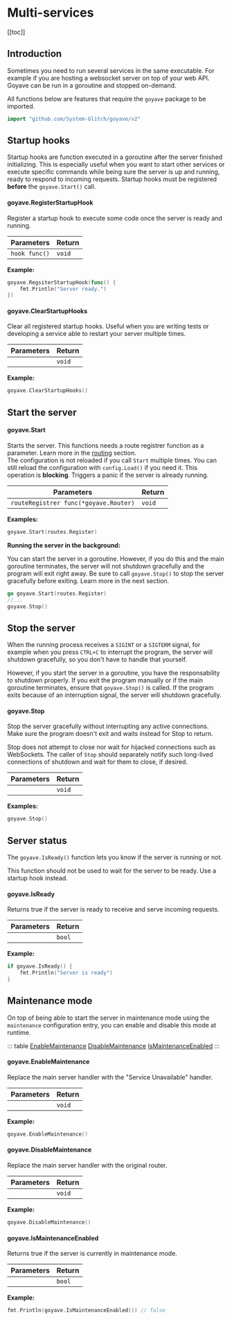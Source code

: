 # Multi-services

[[toc]]

## Introduction

Sometimes you need to run several services in the same executable. For example if you are hosting a websocket server on top of your web API. Goyave can be run in a goroutine and stopped on-demand.

All functions below are features that require the `goyave` package to be imported.

``` go
import "github.com/System-Glitch/goyave/v2"
```

## Startup hooks

Startup hooks are function executed in a goroutine after the server finished initializing. This is especially useful when you want to start other services or execute specific commands while being sure the server is up and running, ready to respond to incoming requests. Startup hooks must be registered **before** the `goyave.Start()` call.

#### goyave.RegisterStartupHook

Register a startup hook to execute some code once the server is ready and running.

| Parameters    | Return                 |
| ------------- | ---------------------- |
| `hook func()` | `void`                 |

**Example:**
``` go
goyave.RegsiterStartupHook(func() {
    fmt.Println("Server ready.")
})
```

#### goyave.ClearStartupHooks

Clear all registered startup hooks. Useful when you are writing tests or developing a service able to restart your server multiple times.

| Parameters | Return |
|------------|--------|
|            | `void` |

**Example:**
``` go
goyave.ClearStartupHooks()
```

## Start the server

#### goyave.Start

Starts the server. This functions needs a route registrer function as a parameter. Learn more in the [routing](../basics/routing.html) section.  
The configuration is not reloaded if you call `Start` multiple times. You can still reload the configuration with `config.Load()` if you need it.
This operation is **blocking**. Triggers a panic if the server is already running.

| Parameters                            | Return |
|---------------------------------------|--------|
| `routeRegistrer func(*goyave.Router)` | `void` |

**Examples:**
``` go
goyave.Start(routes.Register)
```

**Running the server in the background:**

You can start the server in a goroutine. However, if you do this and the main goroutine terminates, the server will not shutdown gracefully and the program will exit right away. Be sure to call `goyave.Stop()` to stop the server gracefully before exiting. Learn more in the next section.
``` go
go goyave.Start(routes.Register)
//...
goyave.Stop()
```

## Stop the server

When the running process receives a `SIGINT` or a `SIGTERM` signal, for example when you press `CTRL+C` to interrupt the program, the server will shutdown gracefully, so you don't have to handle that yourself.

However, if you start the server in a goroutine, you have the responsability to shutdown properly. If you exit the program manually or if the main goroutine terminates, ensure that `goyave.Stop()` is called. If the program exits because of an interruption signal, the server will shutdown gracefully.

#### goyave.Stop

Stop the server gracefully without interrupting any active connections. Make sure the program doesn't exit and waits instead for Stop to return.

Stop does not attempt to close nor wait for hijacked connections such as WebSockets. The caller of `Stop` should separately notify such long-lived connections of shutdown and wait for them to close, if desired.

| Parameters | Return |
|------------|--------|
|            | `void` |

**Examples:**
``` go
goyave.Stop()
```

## Server status

The `goyave.IsReady()` function lets you know if the server is running or not.

This function should not be used to wait for the server to be ready. Use a startup hook instead.

#### goyave.IsReady

Returns true if the server is ready to receive and serve incoming requests.

| Parameters | Return |
|------------|--------|
|            | `bool` |

**Example:**
``` go
if goyave.IsReady() {
    fmt.Println("Server is ready")
}
```

## Maintenance mode

<p><Badge text="Since v2.1.0"/></p>

On top of being able to start the server in maintenance mode using the `maintenance` configuration entry, you can enable and disable this mode at runtime.

::: table
[EnableMaintenance](#goyave-enablemaintenance)
[DisableMaintenance](#goyave-disablemaintenance)
[IsMaintenanceEnabled](#goyave-ismaintenanceenabled)
:::

#### goyave.EnableMaintenance

Replace the main server handler with the "Service Unavailable" handler.

| Parameters | Return |
|------------|--------|
|            | `void` |

**Example:**
``` go
goyave.EnableMaintenance()
```

#### goyave.DisableMaintenance

Replace the main server handler with the original router.

| Parameters | Return |
|------------|--------|
|            | `void` |

**Example:**
``` go
goyave.DisableMaintenance()
```

#### goyave.IsMaintenanceEnabled

Returns true if the server is currently in maintenance mode.

| Parameters | Return |
|------------|--------|
|            | `bool` |

**Example:**
``` go
fmt.Println(goyave.IsMaintenanceEnabled()) // false
```
